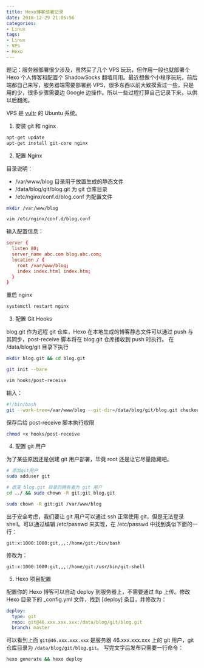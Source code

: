 ```yaml
---
title: Hexo博客部署记录
date: 2018-12-29 21:05:56
categories: 
- Linux
tags:
- Linux
- VPS
- Hexo
---
```

题记：服务器部署很少涉及，虽然买了几个 VPS 玩玩，但作用一般也就部署个 Hexo 个人博客和配置个 ShadowSocks 翻墙用用。最近想做个小程序玩玩，前后端都自己来写，服务器端需要部署到 VPS，很多东西以前大致摸索过一些，只是用的少，很多步骤需要边 Google 边操作。所以一些过程打算自己记录下来，以供以后翻阅。

VPS 是 [vultr](https://www.vultr.com) 的 Ubuntu 系统。
<!-- more -->

1. 安装 git 和 nginx

```bash
apt-get update
apt-get install git-core nginx
```

2. 配置 Nginx

目录说明：

- /var/www/blog 目录用于放置生成的静态文件
- /data/blog/git/blog.git 为 git 仓库目录
- /etc/nginx/conf.d/blog.conf 为配置文件

```bash
mkdir /var/www/blog

vim /etc/nginx/conf.d/blog.conf
```

输入配置信息：

```conf
server {
  listen 80;
  server_name abc.com blog.abc.com;
  location / {
    root /var/www/blog;
    index index.html index.htm;
  }
}
```

重启 nginx

```bash
systemctl restart nginx
```

3. 配置 Git Hooks

blog.git 作为远程 git 仓库，Hexo 在本地生成的博客静态文件可以通过 push 与其同步，post-receive 脚本将在 blog.git 仓库接收到 push 时执行。
在 /data/blog/git 目录下执行

```bash
mkdir blog.git && cd blog.git

git init --bare

vim hooks/post-receive
```

输入：

```sh
#!/bin/bash
git --work-tree=/var/www/blog --git-dir=/data/blog/git/blog.git checkout -f
```

保存后给 post-receive 脚本执行权限

```bash
chmod +x hooks/post-receive
```

4. 配置 git 用户

为了某些原因还是创建 git 用户部署，毕竟 root 还是让它尽量隐藏吧。

```bash
# 添加git用户
sudo adduser git

# 改变 blog.git 目录的拥有者为 git 用户
cd ../ && sudo chown -R git:git blog.git

sudo chown -R git:git /var/www/blog
```

出于安全考虑，我们要让 git 用户可以通过 ssh 正常使用 git，但是无法登录 shell。可以通过编辑 /etc/passwd 来实现，在 /etc/passwd 中找到类似下面的一行：

```
git:x:1000:1000:git,,,:/home/git:/bin/bash
```

修改为：
```
git:x:1000:1000:git,,,:/home/git:/usr/bin/git-shell
```

5. Hexo 项目配置

配置你的 Hexo 博客可以自动 deploy 到服务器上，不需要通过 ftp 上传。修改 Hexo 目录下的 _config.yml 文件，找到 [deploy] 条目，并修改为：

```yml
deploy:
  type: git
  repo: git@46.xxx.xxx.xxx:/data/blog/git/blog.git
  branch: master
```

可以看到上面 `git@46.xxx.xxx.xxx` 是服务器 46.xxx.xxx.xxx 上的 git 用户，git 仓库目录为 `/data/blog/git/blog.git`。
写完文字后发布只需要一行命令：

```bash
hexo generate && hexo deploy
```